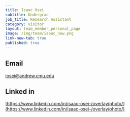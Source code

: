 ```yaml
---
title: Isaac Osei
subtitle: Undergrad
job_title: Research Assistant
category: visitor
layout: team_member_personal_page
image: /img/team/isaac_new.png
link-new-tab: true
published: true
---
```


## Email ## 
[iosei@andrew.cmu.edu](mailto:iosei@andrew.cmu.edu)

## Linked in ##
[https://www.linkedin.com/in/isaac-osei-/overlay/photo/](https://www.linkedin.com/in/isaac-osei-/overlay/photo/)